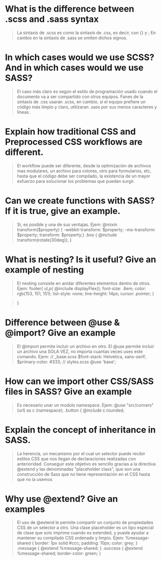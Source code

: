 # What is the difference between .scss and .sass syntax

> La sintaxis de .scss es como la sintaxis de .css, es decir, con {} y ;
> En cambio en la sintaxis de .sass se omiten dichos signos.

# In which cases would we use SCSS? And in which cases would we use SASS?

> El caso más claro es según el estilo de programación usado cuando el documento va a ser compartido con otros equipos. Fanes de la sintaxis de .css usaran .scss, en cambio, si el equipo prefiere un código más limpio y claro, utilizaran .sass por sus menos caracteres y líneas.

# Explain how traditional CSS and Preprocessed CSS workflows are different.

> El workflow puede ser diferente, desde la optimización de archivos mas modulares, un archivo para colores, otro para formularios, etc, hasta que el código debe ser compilado, la existencia de un mayor esfuerzo para solucionar los problemas que puedan surgir.

# Can we create functions with SASS? If it is true, give an example.

> Si, es posible y una de sus ventajas. Ejem: @mixin transform($property) {
> -webkit-transform: $property;
> -ms-transform: $property;
> transform: $property;}
> .box { @include transform(rotate(30deg)); }

# What is nesting? Is it useful? Give an example of nesting

> El nesting consiste en anidar diferentes elementos dentro de otros. Ejem: footer{
> ul,p{
> @include displayFlex();
> font-size: .8em;
> color: rgb(153, 151, 151);
> list-style: none;
> line-height: 14px;
> cursor: pointer;
> }

> }

# Difference between @use & @import? Give an example

> El @import permite incluir un archivo en otro. El @use permite incluir un archivo una SOLA VEZ, no importa cuantas veces uses este comando. Ejem:
> // \_base.scss
> $font-stack: Helvetica, sans-serif;
> $primary-color: #333;
> // styles.scss
> @use 'base';

# How can we import other CSS/SASS files in SASS? Give an example

> Es necesario unar un modulo namespace. Ejem: @use "src/corners" (url) as c (namespace);
> .button {
> @include c.rounded;

# Explain the concept of inheritance in SASS.

> La herencia, un mecanismo por el cual un selector puede recibir estilos CSS que nos llegan de declaraciones realizadas con anterioridad. Conseguir este objetivo es sencillo gracias a la directiva @extend y las denominadas "placeholder class", que son una construcción de Sass que no tiene representación en el CSS hasta que no la usemos

# Why use @extend? Give an examples

> El uso de @extend le permite compartir un conjunto de propiedades CSS de un selector a otro. Una clase placeholder es un tipo especial de
> clase que solo imprime cuando es extended, y puede ayudar a mantener su compilado CSS ordenado y limpio. Ejem:
> %message-shared {
> border: 1px solid #ccc;
> padding: 10px;
> color: grey;
> }
> .message {
> @extend %message-shared;
> }
> .success {
> @extend %message-shared;
> border-color: green;
> }
